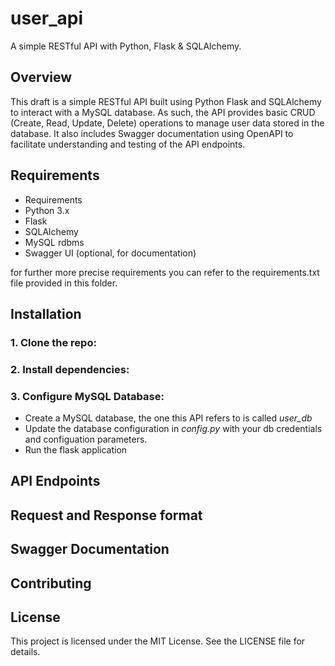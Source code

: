 # user_api
A simple RESTful API with Python, Flask & SQLAlchemy.

## Overview
This draft is a simple RESTful API built using Python Flask and SQLAlchemy to interact with a MySQL database. As such, the API provides basic CRUD (Create, Read, Update, Delete) operations to manage user data stored in the database. It also includes Swagger documentation using OpenAPI to facilitate understanding and testing of the API endpoints.

## Requirements
- Requirements
- Python 3.x
- Flask
- SQLAlchemy
- MySQL rdbms
- Swagger UI (optional, for documentation)

for further more precise requirements you can refer to the requirements.txt file provided in this folder.

## Installation
### 1. Clone the repo:

### 2. Install dependencies:

### 3. Configure MySQL Database:
- Create a MySQL database, the one this API refers to is called *user_db*
- Update the database configuration in *config.py* with your db credentials and configuation parameters.
- Run the flask application 

## API Endpoints

## Request and Response format

## Swagger Documentation

## Contributing

## License
This project is licensed under the MIT License. See the LICENSE file for details.

